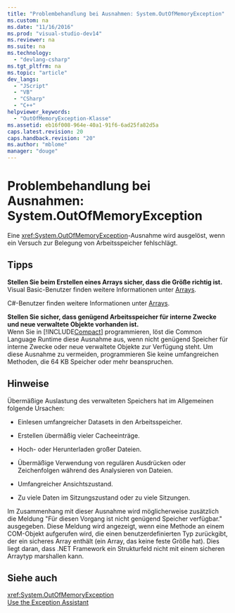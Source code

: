 ```yaml
---
title: "Problembehandlung bei Ausnahmen: System.OutOfMemoryException"
ms.custom: na
ms.date: "11/16/2016"
ms.prod: "visual-studio-dev14"
ms.reviewer: na
ms.suite: na
ms.technology: 
  - "devlang-csharp"
ms.tgt_pltfrm: na
ms.topic: "article"
dev_langs: 
  - "JScript"
  - "VB"
  - "CSharp"
  - "C++"
helpviewer_keywords: 
  - "OutOfMemoryException-Klasse"
ms.assetid: eb16f008-964e-40a1-91f6-6ad25fa82d5a
caps.latest.revision: 20
caps.handback.revision: "20"
ms.author: "mblome"
manager: "douge"
---
```

# Problembehandlung bei Ausnahmen: System.OutOfMemoryException
Eine <xref:System.OutOfMemoryException>\-Ausnahme wird ausgelöst, wenn ein Versuch zur Belegung von Arbeitsspeicher fehlschlägt.  
  
## Tipps  
 **Stellen Sie beim Erstellen eines Arrays sicher, dass die Größe richtig ist.**  
 Visual Basic\-Benutzer finden weitere Informationen unter [Arrays](../Topic/Arrays%20in%20Visual%20Basic.md).  
  
 C\#\-Benutzer finden weitere Informationen unter [Arrays](../Topic/Arrays%20\(C%23%20Programming%20Guide\).md).  
  
 **Stellen Sie sicher, dass genügend Arbeitsspeicher für interne Zwecke und neue verwaltete Objekte vorhanden ist.**  
 Wenn Sie in [!INCLUDE[Compact](../misc/includes/compact_md.md)] programmieren, löst die Common Language Runtime diese Ausnahme aus, wenn nicht genügend Speicher für interne Zwecke oder neue verwaltete Objekte zur Verfügung steht. Um diese Ausnahme zu vermeiden, programmieren Sie keine umfangreichen Methoden, die 64 KB Speicher oder mehr beanspruchen.  
  
## Hinweise  
 Übermäßige Auslastung des verwalteten Speichers hat im Allgemeinen folgende Ursachen:  
  
-   Einlesen umfangreicher Datasets in den Arbeitsspeicher.  
  
-   Erstellen übermäßig vieler Cacheeinträge.  
  
-   Hoch\- oder Herunterladen großer Dateien.  
  
-   Übermäßige Verwendung von regulären Ausdrücken oder Zeichenfolgen während des Analysieren von Dateien.  
  
-   Umfangreicher Ansichtszustand.  
  
-   Zu viele Daten im Sitzungszustand oder zu viele Sitzungen.  
  
 Im Zusammenhang mit dieser Ausnahme wird möglicherweise zusätzlich die Meldung "Für diesen Vorgang ist nicht genügend Speicher verfügbar." ausgegeben. Diese Meldung wird angezeigt, wenn eine Methode an einem COM\-Objekt aufgerufen wird, die einen benutzerdefinierten Typ zurückgibt, der ein sicheres Array enthält \(ein Array, das keine feste Größe hat\). Dies liegt daran, dass .NET Framework ein Strukturfeld nicht mit einem sicheren Arraytyp marshallen kann.  
  
## Siehe auch  
 <xref:System.OutOfMemoryException>   
 [Use the Exception Assistant](../Topic/How%20to:%20Use%20the%20Exception%20Assistant.md)